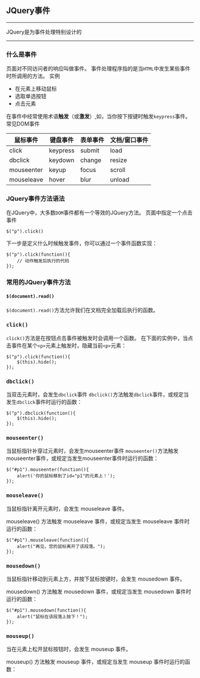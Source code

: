 ## JQuery事件

---

JQuery是为事件处理特别设计的

---

### 什么是事件

页面对不同访问者的响应叫做事件。
事件处理程序指的是当`HTML`中发生某些事件时所调用的方法。
实例
+ 在元素上移动鼠标
+ 选取单选按钮
+ 点击元素

在事件中经常使用术语**触发**（或**激发**）,如，当你按下按键时触发`keypress`事件。
常见DOM事件

鼠标事件|键盘事件|表单事件|文档/窗口事件
---|---|---|---
click|keypress|submit|load
dbclick|keydown|change|resize
mouseenter|keyup|focus|scroll
mouseleave|hover|blur|unload

### JQuery事件方法语法

在JQuery中，大多数`DOM`事件都有一个等效的JQuery方法。
页面中指定一个点击事件
```jquery
$("p").click()
```
下一步是定义什么时候触发事件，你可以通过一个事件函数实现：
```jquery
$("p").click(function(){
    // 动作触发后执行的代码
});
```

### 常用的JQuery事件方法

#### `$(document).read()`

`$(document).read()`方法允许我们在文档完全加载后执行的函数。

### `click()`

`click()`方法是在按钮点击事件被触发时会调用一个函数。
在下面的实例中，当点击事件在某个`<p>`元素上触发时，隐藏当前`<p>`元素：
```jquery
$("p").click(function(){
    $(this).hide();
});
```
### `dbclick()`

当双击元素时，会发生`dbclick`事件
`dbclick()`方法触发`dbclick`事件，或规定当发生`dbclick`事件时运行的函数：
```jquery
$("p").dbclick(function(){
    $(this).hide();
});
```

### `mouseenter()`

当鼠标指针补穿过元素时，会发生mouseenter事件
`mouseenter()`方法触发mouseenter事件，或规定当发生mouseenter事件时运行的函数：
```jquery
$("#p1").mouseenter(function(){
    alert('你的鼠标移到了id="p1"的元素上！');
});
```

### `mouseleave()`
当鼠标指针离开元素时，会发生 mouseleave 事件。

mouseleave() 方法触发 mouseleave 事件，或规定当发生 mouseleave 事件时运行的函数：
```jquery
$("#p1").mouseleave(function(){
    alert("再见，您的鼠标离开了该段落。");
});
```

### `mousedown()`

当鼠标指针移动到元素上方，并按下鼠标按键时，会发生 mousedown 事件。

mousedown() 方法触发 mousedown 事件，或规定当发生 mousedown 事件时运行的函数：
```jquery
$("#p1").mousedown(function(){
    alert("鼠标在该段落上按下！");
});
```

### `mouseup()`

当在元素上松开鼠标按钮时，会发生 mouseup 事件。

mouseup() 方法触发 mouseup 事件，或规定当发生 mouseup 事件时运行的函数：